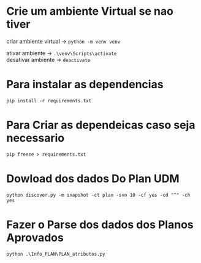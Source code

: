 # Crie um ambiente Virtual se nao tiver
criar ambiente virtual  -> ```python -m venv venv```

ativar ambiente ->  ```.\venv\Scripts\activate```  
desativar ambiente -> ```deactivate```

# Para instalar as dependencias
```pip install -r requirements.txt```
# Para Criar as dependeicas caso seja necessario
```pip freeze > requirements.txt```


# Dowload dos dados Do Plan UDM 
```python discover.py -m snapshot -ct plan -svn 10 -cf yes -cd "^" -ch yes ```

# Fazer o Parse dos dados dos Planos Aprovados
```python .\Info_PLAN\PLAN_atributos.py ```



